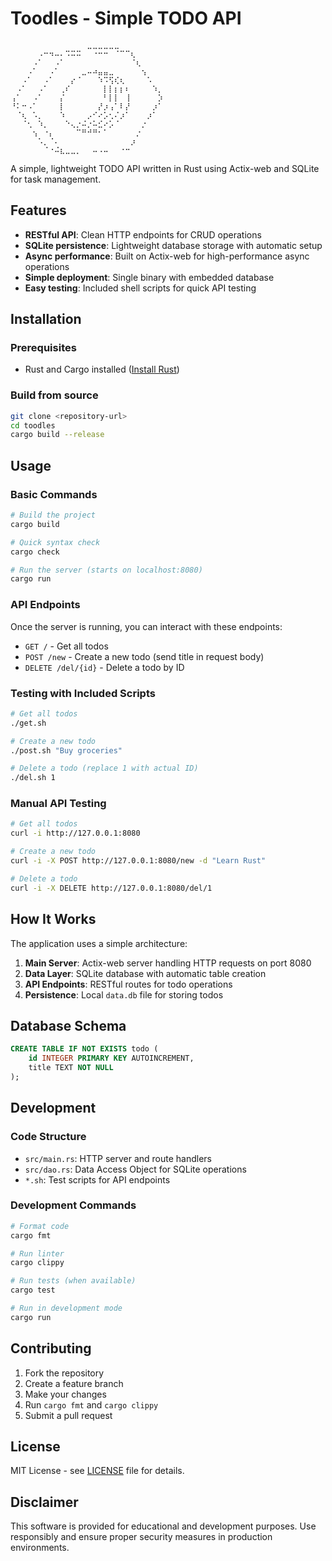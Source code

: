 # Toodles - Simple TODO API

```
⠀⠀⠀⠀⠀⠀⠀⠀⠀⠀⠀⠀⠀⠀⣀⣀⣀⣀⣀⣀⠀⠀⠀⠀⠀⠀⠀⠀
⠀⠀⠀⠀⠀⠠⠒⠲⠤⠄⠩⠭⠭⠀⠀⠐⠒⠒⠀⠈⠉⠉⢆⠀⠀⠀⠀⠀
⠀⠀⠀⠀⠠⠁⠀⠀⠠⠁⠀⠀⠀⠀⠀⠀⠀⠀⠀⠀⠀⠀⠈⢆⠀⠀⠀⠀
⠀⠀⠀⠠⠁⠀⠀⠠⠁⠀⠀⠀⠀⣀⠤⠴⣤⣤⣀⠀⠀⠀⠀⠀⢢⠀⠀⠀
⠀⠀⠠⠁⠀⠀⠠⠁⠀⠀⠀⡔⠈⠀⠀⠀⠱⠩⢫⢎⢆⠀⠀⠀⠀⠡⠀⠀
⠀⠠⠁⠀⠀⠠⠁⠀⠀⢀⠎⠀⠀⠀⠀⠀⠀⡇⡇⡆⡆⠆⠀⠀⠀⠀⠱⡀
⢠⠁⠀⠀⠠⠁⠀⠀⠀⡌⠀⠀⠀⠀⠀⠀⠀⠃⡇⡇⠀⢸⠀⠀⠀⠀⠀⡱
⠘⠅⠒⠠⠁⠀⠀⠀⠀⡇⠀⠀⠀⠀⠀⠀⡜⡰⢠⠁⠇⡜⠀⠀⠀⠀⡰⠁
⠀⠈⢆⠀⠡⡀⠀⠀⠀⠱⠀⠀⠀⠀⡠⠊⠔⡡⢂⠌⡰⠁⠀⠀⠀⡰⠁⠀
⠀⠀⠈⢂⠀⠱⡀⠀⠀⠀⠑⢄⡐⠬⡐⠥⣊⠔⡡⠈⠀⠀⠀⠀⡐⠀⠀⠀
⠀⠀⠀⠀⢢⠀⠐⡄⠀⠀⠀⠀⠉⠛⠚⠛⠂⠁⠀⠀⠀⠀⠀⡐⠀⠀⠀⠀
⠀⠀⠀⠀⠀⠡⡀⠈⠄⠀⠀⠀⠀⠀⠀⠀⠀⠀⠀⠀⠀⠀⡰⠀⠀⠀⠀⠀
⠀⠀⠀⠀⠀⠀⠈⠐⠬⣆⣀⣀⡀⠀⠀⠤⠠⠤⠀⠀⠐⠒⠀⠀⠀⠀⠀⠀
```

A simple, lightweight TODO API written in Rust using Actix-web and SQLite for task management.

## Features

- **RESTful API**: Clean HTTP endpoints for CRUD operations
- **SQLite persistence**: Lightweight database storage with automatic setup
- **Async performance**: Built on Actix-web for high-performance async operations
- **Simple deployment**: Single binary with embedded database
- **Easy testing**: Included shell scripts for quick API testing

## Installation

### Prerequisites
- Rust and Cargo installed ([Install Rust](https://rustup.rs/))

### Build from source
```bash
git clone <repository-url>
cd toodles
cargo build --release
```

## Usage

### Basic Commands

```bash
# Build the project
cargo build

# Quick syntax check
cargo check

# Run the server (starts on localhost:8080)
cargo run
```

### API Endpoints

Once the server is running, you can interact with these endpoints:

- `GET /` - Get all todos
- `POST /new` - Create a new todo (send title in request body)
- `DELETE /del/{id}` - Delete a todo by ID

### Testing with Included Scripts

```bash
# Get all todos
./get.sh

# Create a new todo
./post.sh "Buy groceries"

# Delete a todo (replace 1 with actual ID)
./del.sh 1
```

### Manual API Testing

```bash
# Get all todos
curl -i http://127.0.0.1:8080

# Create a new todo
curl -i -X POST http://127.0.0.1:8080/new -d "Learn Rust"

# Delete a todo
curl -i -X DELETE http://127.0.0.1:8080/del/1
```

## How It Works

The application uses a simple architecture:

1. **Main Server**: Actix-web server handling HTTP requests on port 8080
2. **Data Layer**: SQLite database with automatic table creation
3. **API Endpoints**: RESTful routes for todo operations
4. **Persistence**: Local `data.db` file for storing todos

## Database Schema

```sql
CREATE TABLE IF NOT EXISTS todo (
    id INTEGER PRIMARY KEY AUTOINCREMENT,
    title TEXT NOT NULL
);
```

## Development

### Code Structure

- `src/main.rs`: HTTP server and route handlers
- `src/dao.rs`: Data Access Object for SQLite operations
- `*.sh`: Test scripts for API endpoints

### Development Commands

```bash
# Format code
cargo fmt

# Run linter
cargo clippy

# Run tests (when available)
cargo test

# Run in development mode
cargo run
```

## Contributing

1. Fork the repository
2. Create a feature branch
3. Make your changes
4. Run `cargo fmt` and `cargo clippy`
5. Submit a pull request

## License

MIT License - see [LICENSE](LICENSE) file for details.

## Disclaimer

This software is provided for educational and development purposes. Use responsibly and ensure proper security measures in production environments.
